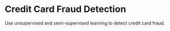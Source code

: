 # Credit Card Fraud Detection

Use unsupervised and semi-supervised learning to detect credit card fraud.
